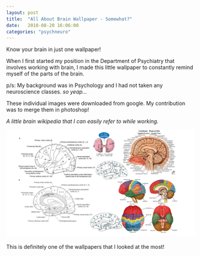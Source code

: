 ```yaml
---
layout: post
title:  "All About Brain Wallpaper - Somewhat?"
date:   2018-08-20 16:06:00
categories: "psychneuro"
---
```

Know your brain in just one wallpaper!

When I first started my position in the Department of Psychiatry that involves working with brain, I made this little wallpaper to constantly remind myself of the parts of the brain. 

p/s: My background was in Psychology and I had not taken any neuroscience classes. _so yeap..._

These individual images were downloaded from google. My contribution was to merge them in photoshop! 

_A little brain wikipedia that I can easily refer to while working._
<br>
<center><img src="/assets/Brain.jpg" width="800"></center>

<br>
This is definitely one of the wallpapers that I looked at the most!

